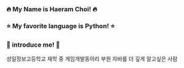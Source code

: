 ### 🔥 My Name is Haeram Choi! 🔥

### ⭐ My favorite language is Python! ⭐

### 💎 introduce me! 💎
성일정보고등학교 재학 중
게임개발동아리 부원
자바를 더 깊게 알고싶은 사람

<!--
**Ha2ram17/Ha2ram17** is a ✨ _special_ ✨ repository because its `README.md` (this file) appears on your GitHub profile.

Here are some ideas to get you started:

- 🔭 I’m currently working on ...
- 🌱 I’m currently learning ...
- 👯 I’m looking to collaborate on ...
- 🤔 I’m looking for help with ...
- 💬 Ask me about ...
- 📫 How to reach me: ...
- 😄 Pronouns: ...
- ⚡ Fun fact: ...
-->
